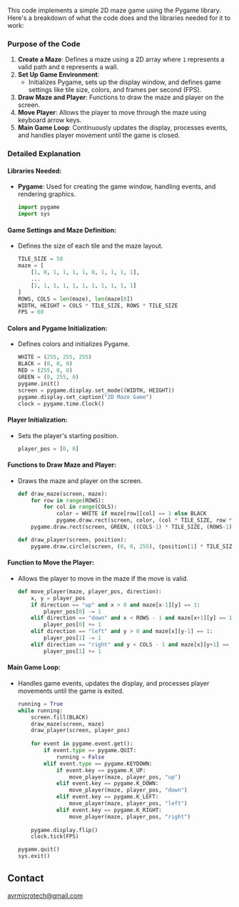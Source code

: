 This code implements a simple 2D maze game using the Pygame library. Here's a breakdown of what the code does and the libraries needed for it to work:

### Purpose of the Code
1. **Create a Maze**: Defines a maze using a 2D array where `1` represents a valid path and `0` represents a wall.
2. **Set Up Game Environment**:
   - Initializes Pygame, sets up the display window, and defines game settings like tile size, colors, and frames per second (FPS).
3. **Draw Maze and Player**: Functions to draw the maze and player on the screen.
4. **Move Player**: Allows the player to move through the maze using keyboard arrow keys.
5. **Main Game Loop**: Continuously updates the display, processes events, and handles player movement until the game is closed.

### Detailed Explanation

#### Libraries Needed:
- **Pygame**: Used for creating the game window, handling events, and rendering graphics.
    ```python
    import pygame
    import sys
    ```

#### Game Settings and Maze Definition:
- Defines the size of each tile and the maze layout.
    ```python
    TILE_SIZE = 50
    maze = [
        [1, 0, 1, 1, 1, 1, 0, 1, 1, 1, 1],
        ...
        [1, 1, 1, 1, 1, 1, 1, 1, 1, 1, 1]
    ]
    ROWS, COLS = len(maze), len(maze[0])
    WIDTH, HEIGHT = COLS * TILE_SIZE, ROWS * TILE_SIZE
    FPS = 60
    ```

#### Colors and Pygame Initialization:
- Defines colors and initializes Pygame.
    ```python
    WHITE = (255, 255, 255)
    BLACK = (0, 0, 0)
    RED = (255, 0, 0)
    GREEN = (0, 255, 0)
    pygame.init()
    screen = pygame.display.set_mode((WIDTH, HEIGHT))
    pygame.display.set_caption("2D Maze Game")
    clock = pygame.time.Clock()
    ```

#### Player Initialization:
- Sets the player's starting position.
    ```python
    player_pos = [0, 0]
    ```

#### Functions to Draw Maze and Player:
- Draws the maze and player on the screen.
    ```python
    def draw_maze(screen, maze):
        for row in range(ROWS):
            for col in range(COLS):
                color = WHITE if maze[row][col] == 1 else BLACK
                pygame.draw.rect(screen, color, (col * TILE_SIZE, row * TILE_SIZE, TILE_SIZE, TILE_SIZE))
        pygame.draw.rect(screen, GREEN, ((COLS-1) * TILE_SIZE, (ROWS-1) * TILE_SIZE, TILE_SIZE, TILE_SIZE))

    def draw_player(screen, position):
        pygame.draw.circle(screen, (0, 0, 255), (position[1] * TILE_SIZE + TILE_SIZE / 2, position[0] * TILE_SIZE + TILE_SIZE / 2), TILE_SIZE / 2)
    ```

#### Function to Move the Player:
- Allows the player to move in the maze if the move is valid.
    ```python
    def move_player(maze, player_pos, direction):
        x, y = player_pos
        if direction == "up" and x > 0 and maze[x-1][y] == 1:
            player_pos[0] -= 1
        elif direction == "down" and x < ROWS - 1 and maze[x+1][y] == 1:
            player_pos[0] += 1
        elif direction == "left" and y > 0 and maze[x][y-1] == 1:
            player_pos[1] -= 1
        elif direction == "right" and y < COLS - 1 and maze[x][y+1] == 1:
            player_pos[1] += 1
    ```

#### Main Game Loop:
- Handles game events, updates the display, and processes player movements until the game is exited.
    ```python
    running = True
    while running:
        screen.fill(BLACK)
        draw_maze(screen, maze)
        draw_player(screen, player_pos)
        
        for event in pygame.event.get():
            if event.type == pygame.QUIT:
                running = False
            elif event.type == pygame.KEYDOWN:
                if event.key == pygame.K_UP:
                    move_player(maze, player_pos, "up")
                elif event.key == pygame.K_DOWN:
                    move_player(maze, player_pos, "down")
                elif event.key == pygame.K_LEFT:
                    move_player(maze, player_pos, "left")
                elif event.key == pygame.K_RIGHT:
                    move_player(maze, player_pos, "right")
        
        pygame.display.flip()
        clock.tick(FPS)
    
    pygame.quit()
    sys.exit()
    
## Contact
  avrmicrotech@gmail.com
